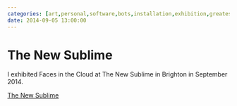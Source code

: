 ```yaml
---
categories: [art,personal,software,bots,installation,exhibition,greatest-hits]
date: 2014-09-05 13:00:00
---
```


# The New Sublime

I exhibited Faces in the Cloud at The New Sublime in Brighton in September 2014. 

[The New Sublime](http://thenewsublime.fortunecatproductions.com/)